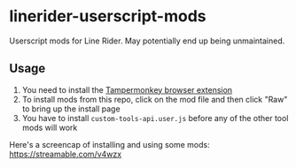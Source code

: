 # linerider-userscript-mods

Userscript mods for Line Rider. May potentially end up being unmaintained.

## Usage

1. You need to install the [Tampermonkey browser extension](https://tampermonkey.net/)
2. To install mods from this repo, click on the mod file and then click "Raw" to bring up the install page
3. You have to install `custom-tools-api.user.js` before any of the other tool mods will work

Here's a screencap of installing and using some mods: https://streamable.com/v4wzx
